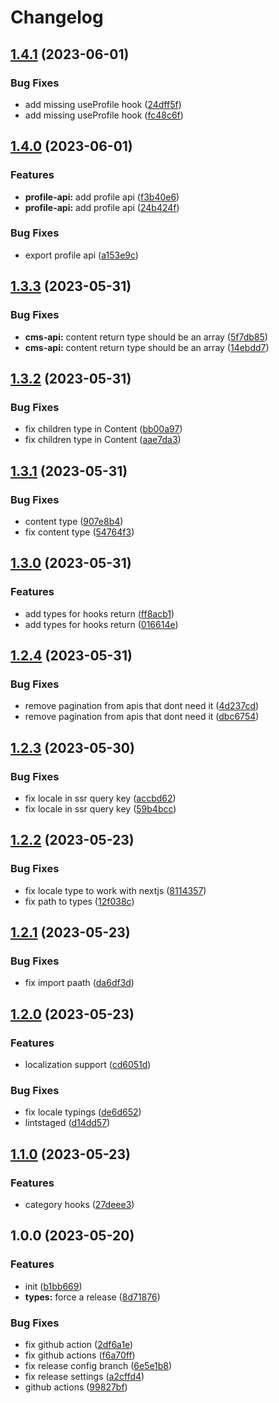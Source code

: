 # Changelog

## [1.4.1](https://github.com/kaissalha/frontend-common/compare/v1.4.0...v1.4.1) (2023-06-01)


### Bug Fixes

* add missing useProfile hook ([24dff5f](https://github.com/kaissalha/frontend-common/commit/24dff5f0bb385d28217681b05520dad3ec0d4ccd))
* add missing useProfile hook ([fc48c6f](https://github.com/kaissalha/frontend-common/commit/fc48c6fb03291f09124984e5a6c7fb927687cfb3))

## [1.4.0](https://github.com/kaissalha/frontend-common/compare/v1.3.3...v1.4.0) (2023-06-01)


### Features

* **profile-api:** add profile api ([f3b40e6](https://github.com/kaissalha/frontend-common/commit/f3b40e6d0960b9468e9b48d9c48e597e46d05cff))
* **profile-api:** add profile api ([24b424f](https://github.com/kaissalha/frontend-common/commit/24b424fa62896f19a71f812702e47d3120fb69bc))


### Bug Fixes

* export profile api ([a153e9c](https://github.com/kaissalha/frontend-common/commit/a153e9cce7419c97fd82a2293f430a36a5fb18c4))

## [1.3.3](https://github.com/kaissalha/frontend-common/compare/v1.3.2...v1.3.3) (2023-05-31)


### Bug Fixes

* **cms-api:** content return type should be an array ([5f7db85](https://github.com/kaissalha/frontend-common/commit/5f7db856cd3865466e1515bc8d484b515147ecbd))
* **cms-api:** content return type should be an array ([14ebdd7](https://github.com/kaissalha/frontend-common/commit/14ebdd737b657f35278ecd0b26f532aa4e5ecadb))

## [1.3.2](https://github.com/kaissalha/frontend-common/compare/v1.3.1...v1.3.2) (2023-05-31)


### Bug Fixes

* fix children type in Content ([bb00a97](https://github.com/kaissalha/frontend-common/commit/bb00a97a3f267ff72e21b455054d0bac09916aac))
* fix children type in Content ([aae7da3](https://github.com/kaissalha/frontend-common/commit/aae7da3301ec0053225d8d288970f840a09a69c3))

## [1.3.1](https://github.com/kaissalha/frontend-common/compare/v1.3.0...v1.3.1) (2023-05-31)


### Bug Fixes

* content type ([907e8b4](https://github.com/kaissalha/frontend-common/commit/907e8b47003405e1fc087026de6106a14e4fec20))
* fix content type ([54764f3](https://github.com/kaissalha/frontend-common/commit/54764f30c7b5a1c8abbace2fca798a77ffbf4197))

## [1.3.0](https://github.com/kaissalha/frontend-common/compare/v1.2.4...v1.3.0) (2023-05-31)


### Features

* add types for hooks return ([ff8acb1](https://github.com/kaissalha/frontend-common/commit/ff8acb12295e91845a0dd78fec1955652a412f79))
* add types for hooks return ([016614e](https://github.com/kaissalha/frontend-common/commit/016614e75e935c0712acadfc542d9ba172869c3e))

## [1.2.4](https://github.com/kaissalha/frontend-common/compare/v1.2.3...v1.2.4) (2023-05-31)


### Bug Fixes

* remove pagination from apis that dont need it ([4d237cd](https://github.com/kaissalha/frontend-common/commit/4d237cd75d457fe3570d73bf0a007a75886b69cc))
* remove pagination from apis that dont need it ([dbc6754](https://github.com/kaissalha/frontend-common/commit/dbc67543664a9d4229b0f7d9104a6293acafca1d))

## [1.2.3](https://github.com/kaissalha/frontend-common/compare/v1.2.2...v1.2.3) (2023-05-30)


### Bug Fixes

* fix locale in ssr query key ([accbd62](https://github.com/kaissalha/frontend-common/commit/accbd6217484ff697155936e2b9047cd8fede64f))
* fix locale in ssr query key ([59b4bcc](https://github.com/kaissalha/frontend-common/commit/59b4bcc4b3820a493256cbe82e6463c27ea155de))

## [1.2.2](https://github.com/kaissalha/frontend-common/compare/v1.2.1...v1.2.2) (2023-05-23)


### Bug Fixes

* fix locale type to work with nextjs ([8114357](https://github.com/kaissalha/frontend-common/commit/8114357dadbdc7fea2c6f405e7cce890b5d9c92c))
* fix path to types ([12f038c](https://github.com/kaissalha/frontend-common/commit/12f038cd1faa885dda24c67a7eb2b026c733f084))

## [1.2.1](https://github.com/kaissalha/frontend-common/compare/v1.2.0...v1.2.1) (2023-05-23)


### Bug Fixes

* fix import paath ([da6df3d](https://github.com/kaissalha/frontend-common/commit/da6df3deea040b69fa8fbed55af00e5e9f14b5d3))

## [1.2.0](https://github.com/kaissalha/frontend-common/compare/v1.1.0...v1.2.0) (2023-05-23)


### Features

* localization support ([cd6051d](https://github.com/kaissalha/frontend-common/commit/cd6051d57b7aee07f9e9e463597e391990e13eac))


### Bug Fixes

* fix locale typings ([de6d652](https://github.com/kaissalha/frontend-common/commit/de6d65231b8802f409ff258fe74233621ba6cf34))
* lintstaged ([d14dd57](https://github.com/kaissalha/frontend-common/commit/d14dd578b23edb999de0fa7386b60fa59f3ca2d2))

## [1.1.0](https://github.com/kaissalha/frontend-common/compare/v1.0.0...v1.1.0) (2023-05-23)


### Features

* category hooks ([27deee3](https://github.com/kaissalha/frontend-common/commit/27deee349706baf5c04fba2a58ec4e023dc56104))

## 1.0.0 (2023-05-20)


### Features

* init ([b1bb669](https://github.com/kaissalha/frontend-common/commit/b1bb669e0ff9f26102b16fa9d4302c52449777f2))
* **types:** force a release ([8d71876](https://github.com/kaissalha/frontend-common/commit/8d71876bd5d642c0d278d83a0458dbe32f081ea0))


### Bug Fixes

* fix github action ([2df6a1e](https://github.com/kaissalha/frontend-common/commit/2df6a1e60cf282e2c2b104eb32dcb6a2a259d539))
* fix github actions ([f6a70ff](https://github.com/kaissalha/frontend-common/commit/f6a70ff43aafff460328602fa3c8d533dd4ae0e1))
* fix release config branch ([6e5e1b8](https://github.com/kaissalha/frontend-common/commit/6e5e1b82cceeb830b04c5561b78ac9c107a092ff))
* fix release settings ([a2cffd4](https://github.com/kaissalha/frontend-common/commit/a2cffd44c4c962ceec02ca6b2dc58dd6b738170a))
* github actions ([99827bf](https://github.com/kaissalha/frontend-common/commit/99827bfbeb2c10ab7ce51f30f21b61ded902766a))
